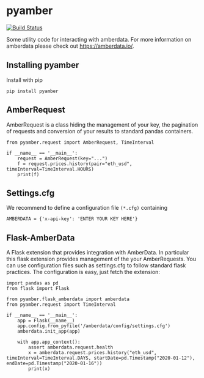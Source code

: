 # pyamber
[![Build Status](https://travis-ci.org/tschm/amberdata.svg?branch=master)](https://travis-ci.org/tschm/amberdata)


Some utility code for interacting with amberdata. For more information on amberdata please check out
https://amberdata.io/.

## Installing pyamber
Install with pip
```
pip install pyamber
```

## AmberRequest
AmberRequest is a class hiding the management of your key, the pagination of requests and conversion of your results to standard pandas containers.

```
from pyamber.request import AmberRequest, TimeInterval

if __name__ == '__main__':
    request = AmberRequest(key="...")
    f = request.prices.history(pair="eth_usd", timeInterval=TimeInterval.HOURS)
    print(f)

```

## Settings.cfg
We recommend to define a configuration file `(*.cfg)` containing
```
AMBERDATA = {'x-api-key': 'ENTER YOUR KEY HERE'}
```

## Flask-AmberData
A Flask extension that provides integration with AmberData. In particular this flask extension provides
management of the your AmberRequests. You can use configuration files such as settings.cfg to follow standard flask practices.
The configuration is easy, just fetch the extension:
```
import pandas as pd
from flask import Flask

from pyamber.flask_amberdata import amberdata
from pyamber.request import TimeInterval

if __name__ == '__main__':
    app = Flask(__name__)
    app.config.from_pyfile('/amberdata/config/settings.cfg')
    amberdata.init_app(app)

    with app.app_context():
        assert amberdata.request.health
        x = amberdata.request.prices.history("eth_usd", timeInterval=TimeInterval.DAYS, startDate=pd.Timestamp("2020-01-12"), endDate=pd.Timestamp("2020-01-16"))
        print(x)
```




